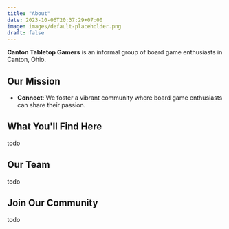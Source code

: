 ```yaml
---
title: "About"
date: 2023-10-06T20:37:29+07:00
image: images/default-placeholder.png
draft: false
---
```


**Canton Tabletop Gamers** is an informal group of board game enthusiasts in Canton, Ohio.


## Our Mission

- **Connect**: We foster a vibrant community where board game enthusiasts can share their passion.

## What You'll Find Here

todo

## Our Team

todo

## Join Our Community

todo
